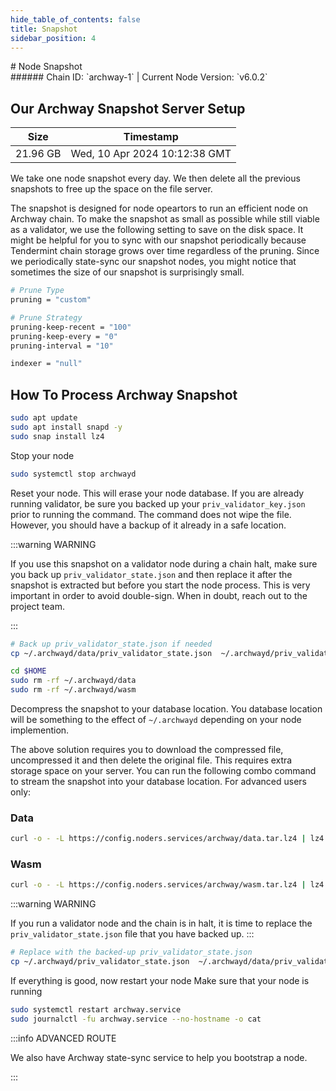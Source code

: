 ```yaml
---
hide_table_of_contents: false
title: Snapshot
sidebar_position: 4
---
```


<div class="h1-with-icon icon-archway">
# Node Snapshot
</div>
###### Chain ID: `archway-1` | Current Node Version: `v6.0.2`

## Our Archway Snapshot Server Setup

| Size   | Timestamp   |
|--------|-------------|
| 21.96 GB | Wed, 10 Apr 2024 10:12:38 GMT |


We take one node snapshot every day. We then delete all the previous snapshots to free up the space on the file server.

The snapshot is designed for node opeartors to run an efficient node on Archway chain. To make the snapshot as small as possible while still viable as a validator, we use the following setting to save on the disk space. It might be helpful for you to sync with our snapshot periodically because Tendermint chain storage grows over time regardless of the pruning. Since we periodically state-sync our snapshot nodes, you might notice that sometimes the size of our snapshot is surprisingly small.

```bash title="app.toml"
# Prune Type
pruning = "custom"

# Prune Strategy
pruning-keep-recent = "100"
pruning-keep-every = "0"
pruning-interval = "10"
```

```bash title="config.toml"
indexer = "null"
```

## How To Process Archway Snapshot
```bash
sudo apt update
sudo apt install snapd -y
sudo snap install lz4
```

Stop your node
```bash
sudo systemctl stop archwayd
```
Reset your node. This will erase your node database. If you are already running validator, be sure you backed up your `priv_validator_key.json` prior to running the command. The command does not wipe the file. However, you should have a backup of it already in a safe location.

:::warning WARNING

If you use this snapshot on a validator node during a chain halt, make sure you back up `priv_validator_state.json` and then replace it after the snapshot is extracted but before you start the node process. This is very important in order to avoid double-sign. When in doubt, reach out to the project team.

:::

```bash
# Back up priv_validator_state.json if needed
cp ~/.archwayd/data/priv_validator_state.json  ~/.archwayd/priv_validator_state.json

cd $HOME
sudo rm -rf ~/.archwayd/data
sudo rm -rf ~/.archwayd/wasm
```

Decompress the snapshot to your database location. You database location will be something to the effect of `~/.archwayd` depending on your node implemention.

The above solution requires you to download the compressed file, uncompressed it and then delete the original file. This requires extra storage space on your server. You can run the following combo command to stream the snapshot into your database location. For advanced users only:
### Data
```bash
curl -o - -L https://config.noders.services/archway/data.tar.lz4 | lz4 -d | tar -x -C ~/.archwayd
```
### Wasm
```bash
curl -o - -L https://config.noders.services/archway/wasm.tar.lz4 | lz4 -d | tar -x -C ~/.archwayd
```

:::warning WARNING

If you run a validator node and the chain is in halt, it is time to replace the `priv_validator_state.json` file that you have backed up.
:::

```bash
# Replace with the backed-up priv_validator_state.json
cp ~/.archwayd/priv_validator_state.json  ~/.archwayd/data/priv_validator_state.json
```

If everything is good, now restart your node
Make sure that your node is running

```bash
sudo systemctl restart archway.service
sudo journalctl -fu archway.service --no-hostname -o cat
```

:::info ADVANCED ROUTE

We also have Archway state-sync service to help you bootstrap a node.

:::